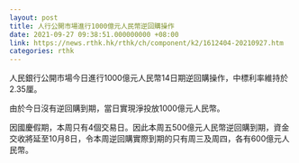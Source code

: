 ```yaml
---
layout: post
title: 人行公開市場進行1000億元人民幣逆回購操作
date: 2021-09-27 09:38:51.000000000 +08:00
link: https://news.rthk.hk/rthk/ch/component/k2/1612404-20210927.htm
categories: rthk
---
```


人民銀行公開市場今日進行1000億元人民幣14日期逆回購操作，中標利率維持於2.35厘。

由於今日沒有逆回購到期，當日實現淨投放1000億元人民幣。

因國慶假期，本周只有4個交易日。因此本周五500億元人民幣逆回購到期，資金交收將延至10月8日，令本周逆回購實際到期的只有周三及周四，各有600億元人民幣。
